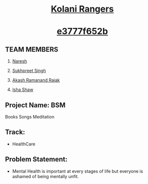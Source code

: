 <h1 align="center"> <ins>Kolani Rangers</ins> </h1>
<h1 align="center"> <ins>e3777f652b</ins> </h1>

## TEAM MEMBERS

1. [Naresh](https://github.com/naresh2002)

2. [Sukhpreet Singh](https://github.com/sukhpreet-singh1)

3. [Akash Ramanand Rajak](https://github.com/akash435)

4. [Isha Shaw](https://github.com/Isha307)

## Project Name: BSM
Books Songs Meditation

## Track:
 
* HealthCare

## Problem Statement:

* Mental Health is important at every stages of life but everyone is ashamed of being mentally unfit.
